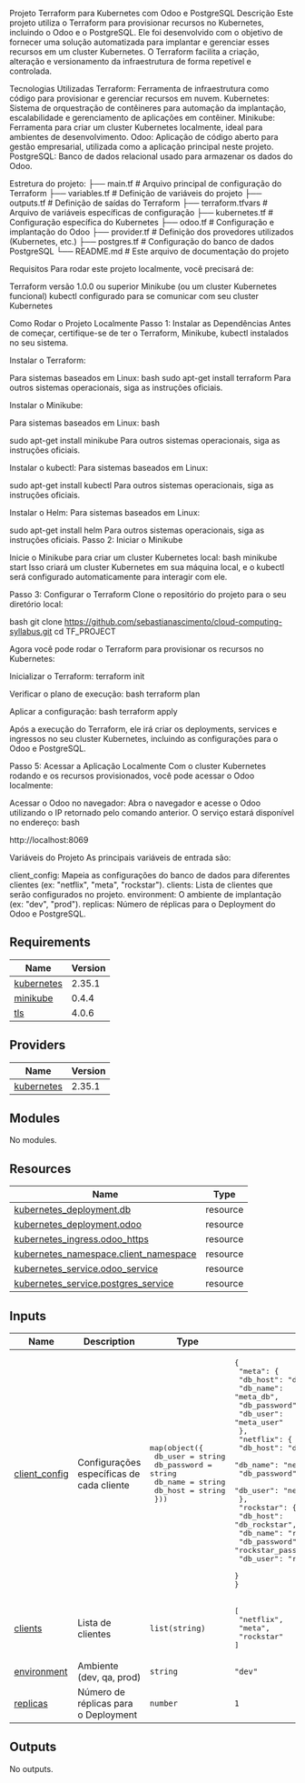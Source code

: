Projeto Terraform para Kubernetes com Odoo e PostgreSQL
Descrição
Este projeto utiliza o Terraform para provisionar recursos no Kubernetes, incluindo o Odoo e o PostgreSQL. Ele foi desenvolvido com o objetivo de fornecer uma solução automatizada para implantar e gerenciar esses recursos em um cluster Kubernetes. O Terraform facilita a criação, alteração e versionamento da infraestrutura de forma repetível e controlada.

Tecnologias Utilizadas
Terraform: Ferramenta de infraestrutura como código para provisionar e gerenciar recursos em nuvem.
Kubernetes: Sistema de orquestração de contêineres para automação da implantação, escalabilidade e gerenciamento de aplicações em contêiner.
Minikube: Ferramenta para criar um cluster Kubernetes localmente, ideal para ambientes de desenvolvimento.
Odoo: Aplicação de código aberto para gestão empresarial, utilizada como a aplicação principal neste projeto.
PostgreSQL: Banco de dados relacional usado para armazenar os dados do Odoo.

Estretura do projeto:
├── main.tf              # Arquivo principal de configuração do Terraform
├── variables.tf         # Definição de variáveis do projeto
├── outputs.tf           # Definição de saídas do Terraform
├── terraform.tfvars     # Arquivo de variáveis específicas de configuração
├── kubernetes.tf        # Configuração específica do Kubernetes
├── odoo.tf              # Configuração e implantação do Odoo
├── provider.tf          # Definição dos provedores utilizados (Kubernetes, etc.)
├── postgres.tf          # Configuração do banco de dados PostgreSQL
└── README.md            # Este arquivo de documentação do projeto

Requisitos
Para rodar este projeto localmente, você precisará de:

Terraform versão 1.0.0 ou superior
Minikube (ou um cluster Kubernetes funcional)
kubectl configurado para se comunicar com seu cluster Kubernetes


Como Rodar o Projeto Localmente
Passo 1: Instalar as Dependências
Antes de começar, certifique-se de ter o Terraform, Minikube, kubectl instalados no seu sistema.

Instalar o Terraform:

Para sistemas baseados em Linux:
bash
sudo apt-get install terraform
Para outros sistemas operacionais, siga as instruções oficiais.

Instalar o Minikube:

Para sistemas baseados em Linux:
bash

sudo apt-get install minikube
Para outros sistemas operacionais, siga as instruções oficiais.

Instalar o kubectl:
Para sistemas baseados em Linux:

sudo apt-get install kubectl
Para outros sistemas operacionais, siga as instruções oficiais.

Instalar o Helm:
Para sistemas baseados em Linux:

sudo apt-get install helm
Para outros sistemas operacionais, siga as instruções oficiais.
Passo 2: Iniciar o Minikube

Inicie o Minikube para criar um cluster Kubernetes local:
bash
minikube start
Isso criará um cluster Kubernetes em sua máquina local, e o kubectl será configurado automaticamente para interagir com ele.

Passo 3: Configurar o Terraform
Clone o repositório do projeto para o seu diretório local:

bash
git clone https://github.com/sebastianascimento/cloud-computing-syllabus.git
cd TF_PROJECT


Agora você pode rodar o Terraform para provisionar os recursos no Kubernetes:

Inicializar o Terraform:
terraform init

Verificar o plano de execução:
bash
terraform plan

Aplicar a configuração:
bash
terraform apply

Após a execução do Terraform, ele irá criar os deployments, services e ingressos no seu cluster Kubernetes, incluindo as configurações para o Odoo e PostgreSQL.

Passo 5: Acessar a Aplicação Localmente
Com o cluster Kubernetes rodando e os recursos provisionados, você pode acessar o Odoo localmente:


Acessar o Odoo no navegador:
Abra o navegador e acesse o Odoo utilizando o IP retornado pelo comando anterior. O serviço estará disponível no endereço:
bash

http://localhost:8069

Variáveis do Projeto
As principais variáveis de entrada são:

client_config: Mapeia as configurações do banco de dados para diferentes clientes (ex: "netflix", "meta", "rockstar").
clients: Lista de clientes que serão configurados no projeto.
environment: O ambiente de implantação (ex: "dev", "prod").
replicas: Número de réplicas para o Deployment do Odoo e PostgreSQL.


## Requirements

| Name | Version |
|------|---------|
| <a name="requirement_kubernetes"></a> [kubernetes](#requirement\_kubernetes) | 2.35.1 |
| <a name="requirement_minikube"></a> [minikube](#requirement\_minikube) | 0.4.4 |
| <a name="requirement_tls"></a> [tls](#requirement\_tls) | 4.0.6 |

## Providers

| Name | Version |
|------|---------|
| <a name="provider_kubernetes"></a> [kubernetes](#provider\_kubernetes) | 2.35.1 |

## Modules

No modules.

## Resources

| Name | Type |
|------|------|
| [kubernetes_deployment.db](https://registry.terraform.io/providers/hashicorp/kubernetes/2.35.1/docs/resources/deployment) | resource |
| [kubernetes_deployment.odoo](https://registry.terraform.io/providers/hashicorp/kubernetes/2.35.1/docs/resources/deployment) | resource |
| [kubernetes_ingress.odoo_https](https://registry.terraform.io/providers/hashicorp/kubernetes/2.35.1/docs/resources/ingress) | resource |
| [kubernetes_namespace.client_namespace](https://registry.terraform.io/providers/hashicorp/kubernetes/2.35.1/docs/resources/namespace) | resource |
| [kubernetes_service.odoo_service](https://registry.terraform.io/providers/hashicorp/kubernetes/2.35.1/docs/resources/service) | resource |
| [kubernetes_service.postgres_service](https://registry.terraform.io/providers/hashicorp/kubernetes/2.35.1/docs/resources/service) | resource |

## Inputs

| Name | Description | Type | Default | Required |
|------|-------------|------|---------|:--------:|
| <a name="input_client_config"></a> [client\_config](#input\_client\_config) | Configurações específicas de cada cliente | <pre>map(object({<br/>    db_user     = string<br/>    db_password = string<br/>    db_name     = string<br/>    db_host     = string<br/>  }))</pre> | <pre>{<br/>  "meta": {<br/>    "db_host": "db_meta",<br/>    "db_name": "meta_db",<br/>    "db_password": "meta_password",<br/>    "db_user": "meta_user"<br/>  },<br/>  "netflix": {<br/>    "db_host": "db_netflix",<br/>    "db_name": "netflix_db",<br/>    "db_password": "netflix_password",<br/>    "db_user": "netflix_user"<br/>  },<br/>  "rockstar": {<br/>    "db_host": "db_rockstar",<br/>    "db_name": "rockstar_db",<br/>    "db_password": "rockstar_password",<br/>    "db_user": "rockstar_user"<br/>  }<br/>}</pre> | no |
| <a name="input_clients"></a> [clients](#input\_clients) | Lista de clientes | `list(string)` | <pre>[<br/>  "netflix",<br/>  "meta",<br/>  "rockstar"<br/>]</pre> | no |
| <a name="input_environment"></a> [environment](#input\_environment) | Ambiente (dev, qa, prod) | `string` | `"dev"` | no |
| <a name="input_replicas"></a> [replicas](#input\_replicas) | Número de réplicas para o Deployment | `number` | `1` | no |

## Outputs

No outputs.
